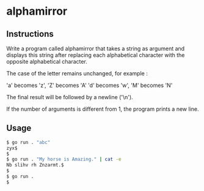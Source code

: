 # alphamirror
## Instructions
Write a program called alphamirror that takes a string as argument and displays this string after replacing each alphabetical character with the opposite alphabetical character.

The case of the letter remains unchanged, for example :

'a' becomes 'z', 'Z' becomes 'A' 'd' becomes 'w', 'M' becomes 'N'

The final result will be followed by a newline ('\n').

If the number of arguments is different from 1, the program prints a new line.

## Usage
```bash
$ go run . "abc"
zyx$
$
$ go run . "My horse is Amazing." | cat -e
Nb slihv rh Znzarmt.$
$
$ go run .
$
```